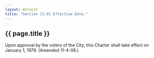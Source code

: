 ```yaml
---
layout: default 
title: "Section 13.01 Effective Date."
---
```


{{ page.title }}
----------------

Upon approval by the voters of the City, this Charter shall take effect
on January 1, 1979. (Amended 11-4-08.)
